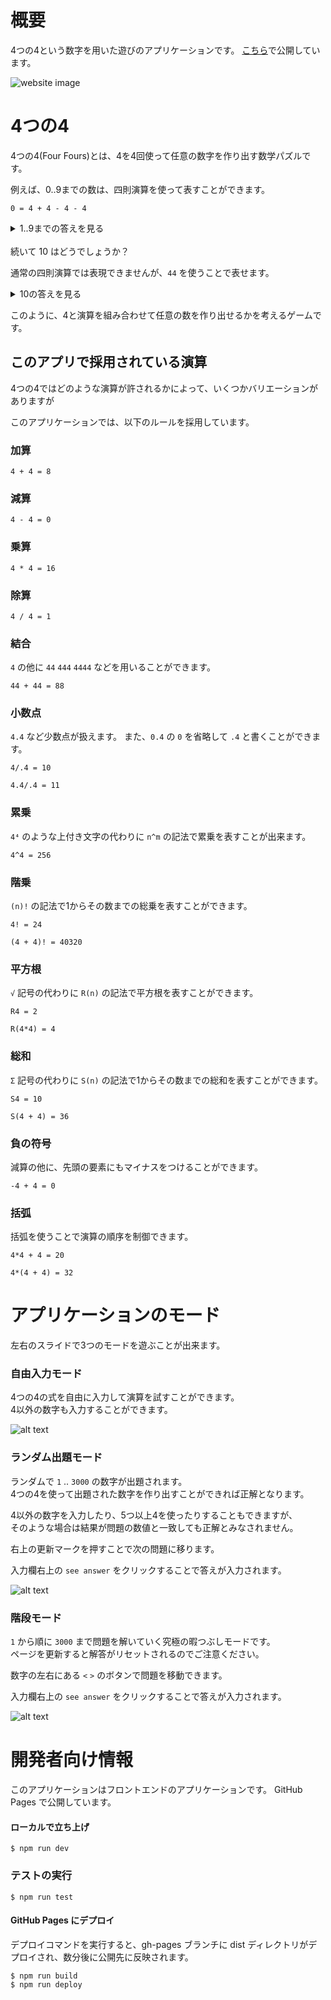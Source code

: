 # 概要
4つの4という数字を用いた遊びのアプリケーションです。
[こちら](https://rouhjp.github.io/four-fours-web/)で公開しています。

![website image](/docs/introduction.jpg)

# 4つの4
4つの4(Four Fours)とは、4を4回使って任意の数字を作り出す数学パズルです。

例えば、0..9までの数は、四則演算を使って表すことができます。

```
0 = 4 + 4 - 4 - 4
```

<details><summary>1..9までの答えを見る</summary>

```
1 = (4 + 4)/(4 + 4)
```

```
2 = 4/4 + 4/4
```

```
3 = (4 + 4 + 4)/4
```

```
4 = 4 + (4 - 4)*4
```

```
5 = (4*4 + 4)/4
```

```
6 = 4 + (4 + 4)/4
```

```
7 = 4 + 4 - 4/4
```

```
8 = 4 + 4*(4/4)
```

```
9 = 4 + 4 + 4/4
```
</details>

<br/>
続いて 10 はどうでしょうか？

通常の四則演算では表現できませんが、`44` を使うことで表せます。

<details><summary>10の答えを見る</summary>

```
10 = (44 - 4)/4
```
</details>

このように、4と演算を組み合わせて任意の数を作り出せるかを考えるゲームです。

## このアプリで採用されている演算
4つの4ではどのような演算が許されるかによって、いくつかバリエーションがありますが

このアプリケーションでは、以下のルールを採用しています。

### 加算
```
4 + 4 = 8
```

### 減算
```
4 - 4 = 0
```

### 乗算
```
4 * 4 = 16
```

### 除算
```
4 / 4 = 1
```

### 結合

`4` の他に `44` `444` `4444` などを用いることができます。
```
44 + 44 = 88
```

### 小数点

`4.4` など少数点が扱えます。
また、`0.4` の `0` を省略して `.4` と書くことができます。
```
4/.4 = 10
```

```
4.4/.4 = 11
```

### 累乗

`4⁴` のような上付き文字の代わりに `n^m` の記法で累乗を表すことが出来ます。
```
4^4 = 256
```

### 階乗
`(n)!` の記法で1からその数までの総乗を表すことができます。
```
4! = 24
```

```
(4 + 4)! = 40320
```

### 平方根

`√` 記号の代わりに `R(n)` の記法で平方根を表すことができます。
```
R4 = 2
```

```
R(4*4) = 4
```

### 総和

`Σ` 記号の代わりに `S(n)` の記法で1からその数までの総和を表すことができます。

```
S4 = 10
```

```
S(4 + 4) = 36
```

### 負の符号

減算の他に、先頭の要素にもマイナスをつけることができます。
```
-4 + 4 = 0
```

### 括弧

括弧を使うことで演算の順序を制御できます。
```
4*4 + 4 = 20
```

```
4*(4 + 4) = 32
```

# アプリケーションのモード

左右のスライドで3つのモードを遊ぶことが出来ます。

### 自由入力モード

4つの4の式を自由に入力して演算を試すことができます。<br/>
4以外の数字も入力することができます。

![alt text](docs/free_mode.png)

### ランダム出題モード

ランダムで `1` .. `3000` の数字が出題されます。<br/>
4つの4を使って出題された数字を作り出すことができれば正解となります。

4以外の数字を入力したり、5つ以上4を使ったりすることもできますが、<br/>
そのような場合は結果が問題の数値と一致しても正解とみなされません。

右上の更新マークを押すことで次の問題に移ります。

入力欄右上の `see answer` をクリックすることで答えが入力されます。

![alt text](docs/quiz_mode.png)

### 階段モード

`1` から順に `3000` まで問題を解いていく究極の暇つぶしモードです。<br/>
ページを更新すると解答がリセットされるのでご注意ください。

数字の左右にある `<` `>` のボタンで問題を移動できます。

入力欄右上の `see answer` をクリックすることで答えが入力されます。

![alt text](docs/stair_mode.png)

# 開発者向け情報

このアプリケーションはフロントエンドのアプリケーションです。
GitHub Pages で公開しています。

#### ローカルで立ち上げ
```
$ npm run dev
```

### テストの実行
```
$ npm run test
```

#### GitHub Pages にデプロイ
デプロイコマンドを実行すると、gh-pages ブランチに dist ディレクトリがデプロイされ、数分後に公開先に反映されます。

```
$ npm run build
$ npm run deploy
```
